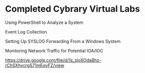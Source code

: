 # Completed Cybrary Virtual Labs
Using PowerShell to Analyze a System

Event Log Collection

Setting Up SYSLOG Forwarding From a Windows System

Monitoring Network Traffic for Potential IOA/IOC

https://drive.google.com/file/d/1s_sloXOdaBhz-rChSXhvcrgS71mEqyFZ/view
